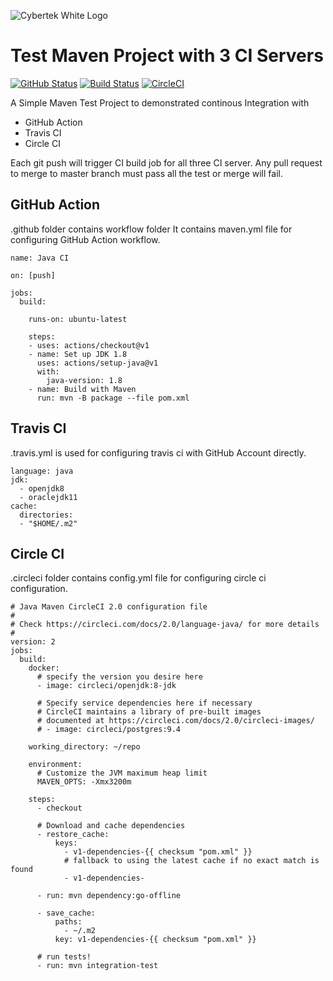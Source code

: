 ![Cybertek White Logo](https://cybertekschool.com/assets/img/cybertek_logo_dark.svg "Cybertek")


# Test Maven Project with 3 CI Servers 
[![GitHub Status](https://github.com/CybertekSchool-Official/TestMavenProject/workflows/Java%20CI/badge.svg)](https://github.com/CybertekSchool-Official/TestMavenProject/actions?query=workflow%3A%22Java+CI%22)
[![Build Status](https://travis-ci.com/CybertekSchool-Official/TestMavenProject.svg?token=QMgM2JkxHxWqrxou4NfM&branch=master)](https://travis-ci.com/CybertekSchool-Official/TestMavenProject) [![CircleCI](https://circleci.com/gh/CybertekSchool-Official/TestMavenProject.svg?style=svg&circle-token=21f2a0d38108e5bfece5a1119da0ccf996d6fe5b)](https://circleci.com/gh/CybertekSchool-Official/TestMavenProject)

A Simple Maven Test Project to demonstrated continous Integration with 
* GitHub Action
* Travis CI 
* Circle CI

Each git push will trigger CI build job for all three CI server.
Any pull request to merge to master branch must pass all the test or merge will fail.

## GitHub Action 

.github folder contains workflow folder
 It contains maven.yml file for configuring GitHub Action workflow.

    name: Java CI
    
    on: [push]
    
    jobs:
      build:
    
        runs-on: ubuntu-latest
    
        steps:
        - uses: actions/checkout@v1
        - name: Set up JDK 1.8
          uses: actions/setup-java@v1
          with:
            java-version: 1.8
        - name: Build with Maven
          run: mvn -B package --file pom.xml
## Travis CI
.travis.yml is used for configuring travis ci with GitHub Account directly.
    
    language: java
    jdk:
      - openjdk8
      - oraclejdk11
    cache:
      directories:
      - "$HOME/.m2"
## Circle CI
.circleci folder contains config.yml file for configuring circle ci configuration.

    # Java Maven CircleCI 2.0 configuration file
    #
    # Check https://circleci.com/docs/2.0/language-java/ for more details
    #
    version: 2
    jobs:
      build:
        docker:
          # specify the version you desire here
          - image: circleci/openjdk:8-jdk
    
          # Specify service dependencies here if necessary
          # CircleCI maintains a library of pre-built images
          # documented at https://circleci.com/docs/2.0/circleci-images/
          # - image: circleci/postgres:9.4
    
        working_directory: ~/repo
    
        environment:
          # Customize the JVM maximum heap limit
          MAVEN_OPTS: -Xmx3200m
    
        steps:
          - checkout
    
          # Download and cache dependencies
          - restore_cache:
              keys:
                - v1-dependencies-{{ checksum "pom.xml" }}
                # fallback to using the latest cache if no exact match is found
                - v1-dependencies-
    
          - run: mvn dependency:go-offline
    
          - save_cache:
              paths:
                - ~/.m2
              key: v1-dependencies-{{ checksum "pom.xml" }}
    
          # run tests!
          - run: mvn integration-test
